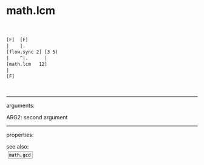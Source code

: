 # math.lcm

```


[F]  [F]
|    |.
[flow.sync 2] [3 5(
|    ^|.      |
[math.lcm   12]
|
[F]

            
```
---
arguments:

ARG2: second argument<br>

---
properties:


see also:<br>
![math.gcd](img/object_math.gcd.png)
